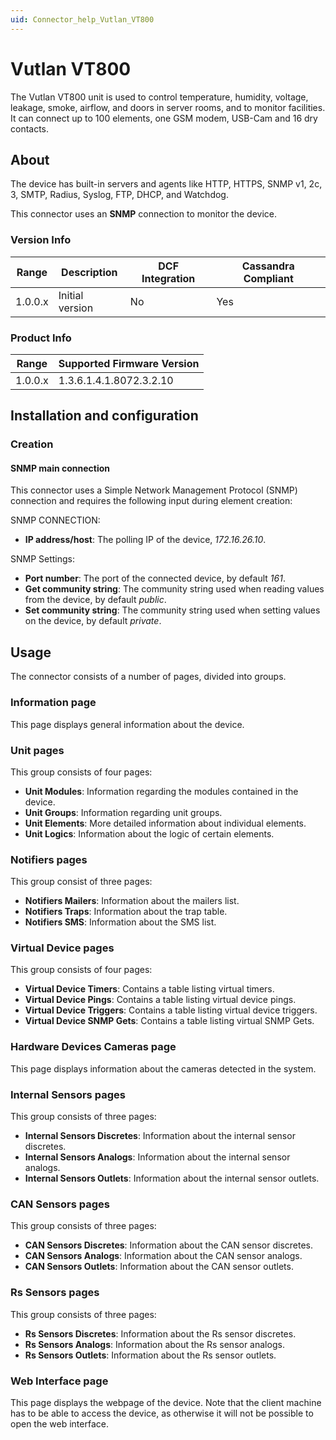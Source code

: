 ```yaml
---
uid: Connector_help_Vutlan_VT800
---
```


# Vutlan VT800

The Vutlan VT800 unit is used to control temperature, humidity, voltage, leakage, smoke, airflow, and doors in server rooms, and to monitor facilities. It can connect up to 100 elements, one GSM modem, USB-Cam and 16 dry contacts.

## About

The device has built-in servers and agents like HTTP, HTTPS, SNMP v1, 2c, 3, SMTP, Radius, Syslog, FTP, DHCP, and Watchdog.

This connector uses an **SNMP** connection to monitor the device.

### Version Info

| **Range** | **Description** | **DCF Integration** | **Cassandra Compliant** |
|------------------|-----------------|---------------------|-------------------------|
| 1.0.0.x          | Initial version | No                  | Yes                     |

### Product Info

| Range | Supported Firmware Version |
|------------------|-----------------------------|
| 1.0.0.x          | 1.3.6.1.4.1.8072.3.2.10     |

## Installation and configuration

### Creation

#### SNMP main connection

This connector uses a Simple Network Management Protocol (SNMP) connection and requires the following input during element creation:

SNMP CONNECTION:

- **IP address/host**: The polling IP of the device, *172.16.26.10*.

SNMP Settings:

- **Port number**: The port of the connected device, by default *161*.
- **Get community string**: The community string used when reading values from the device, by default *public*.
- **Set community string**: The community string used when setting values on the device, by default *private*.

## Usage

The connector consists of a number of pages, divided into groups.

### Information page

This page displays general information about the device.

### Unit pages

This group consists of four pages:

- **Unit Modules**: Information regarding the modules contained in the device.
- **Unit Groups**: Information regarding unit groups.
- **Unit Elements**: More detailed information about individual elements.
- **Unit Logics**: Information about the logic of certain elements.

### Notifiers pages

This group consist of three pages:

- **Notifiers Mailers**: Information about the mailers list.
- **Notifiers Traps**: Information about the trap table.
- **Notifiers SMS**: Information about the SMS list.

### Virtual Device pages

This group consists of four pages:

- **Virtual Device Timers**: Contains a table listing virtual timers.
- **Virtual Device Pings**: Contains a table listing virtual device pings.
- **Virtual Device Triggers**: Contains a table listing virtual device triggers.
- **Virtual Device SNMP Gets**: Contains a table listing virtual SNMP Gets.

### Hardware Devices Cameras page

This page displays information about the cameras detected in the system.

### Internal Sensors pages

This group consists of three pages:

- **Internal Sensors Discretes**: Information about the internal sensor discretes.
- **Internal Sensors Analogs**: Information about the internal sensor analogs.
- **Internal Sensors Outlets**: Information about the internal sensor outlets.

### CAN Sensors pages

This group consists of three pages:

- **CAN Sensors Discretes**: Information about the CAN sensor discretes.
- **CAN Sensors Analogs**: Information about the CAN sensor analogs.
- **CAN Sensors Outlets**: Information about the CAN sensor outlets.

### Rs Sensors pages

This group consists of three pages:

- **Rs Sensors Discretes**: Information about the Rs sensor discretes.
- **Rs Sensors Analogs**: Information about the Rs sensor analogs.
- **Rs Sensors Outlets**: Information about the Rs sensor outlets.

### Web Interface page

This page displays the webpage of the device. Note that the client machine has to be able to access the device, as otherwise it will not be possible to open the web interface.
